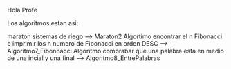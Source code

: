 Hola Profe

Los algoritmos estan asi:

maraton sistemas de riego --> Maraton2
Algortimo encontrar el n Fibonacci e imprimir los n numero de Fibonacci en orden DESC --> Algoritmo7_Fibonnacci
Algoritmo combrabar que una palabra esta en medio de una incial y una final --> Algoritmo8_EntrePalabras

